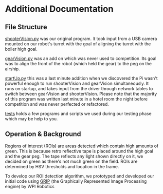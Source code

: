 Additional Documentation
===

File Structure
---
[shooterVision.py](https://github.com/Tiki-Techs/Tiki-Vision-2017/shooterVision.py) was our original program. It took input from a USB camera mounted on our robot's turret with the goal of aligning the turret with the boiler high goal.

[gearVision.py](https://github.com/Tiki-Techs/Tiki-Vision-2017/gearVision.py) was an add on which was never used to competition. Its goal was to align the front of the robot (which held the gear) to the peg on the airship.

[startUp.py](https://github.com/Tiki-Techs/Tiki-Vision-2017/startUp.py) this was a last minute addition when we discovered the Pi wasn't powerful enough to run shooterVision and gearVision simultaneously. It runs on startup, and takes input from the driver through network tables to switch between gearVision and shooterVision. Please note that the majority of this program was written last minute in a hotel room the night before competition and was never perfected or refactored.

[tests](https://github.com/Tiki-Techs/Tiki-Vision-2017/tests) holds a few programs and scripts we used during our testing phase which may be help to you.

Operation & Background
---
Regions of interest (ROIs) are areas detected which contain high amounts of green. This is because retro reflective tape is placed around the high goal and the gear peg. The tape reflects any light shown directly on it, we decided on green as there's not much green on the field. ROIs are determined by HSV thresholds and location in the frame.

To develop our ROI detection algorithm, we prototyped and developed our initial code using [GRIP](https://github.com/WPIRoboticsProjects/GRIP/wiki) (the Graphically Represented Image Processing engine) by WPI Robotics
